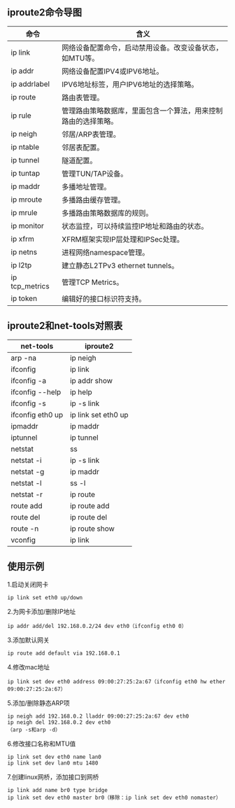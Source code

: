 ## iproute2命令导图
命令				|含义
----			|----
ip link			|网络设备配置命令，启动禁用设备。改变设备状态，如MTU等。
ip addr			|网络设备配置IPV4或IPV6地址。
ip addrlabel	|IPV6地址标签，用户IPV6地址的选择策略。
ip route		|路由表管理。
ip rule			|管理路由策略数据库，里面包含一个算法，用来控制路由的选择策略。
ip neigh		|邻居/ARP表管理。
ip ntable		|邻居表配置。
ip tunnel		|隧道配置。
ip tuntap		|管理TUN/TAP设备。
ip maddr		|多播地址管理。
ip mroute		|多播路由缓存管理。
ip mrule		|多播路由策略数据库的规则。
ip monitor		|状态监控，可以持续监控IP地址和路由的状态。
ip xfrm			|XFRM框架实现IP层处理和IPSec处理。
ip netns		|进程网络namespace管理。
ip l2tp			|建立静态L2TPv3 ethernet tunnels。
ip tcp_metrics	|管理TCP Metrics。
ip token		|编辑好的接口标识符支持。

## iproute2和net-tools对照表
net-tools		|iproute2
----			|----
arp -na			|ip neigh
ifconfig		|ip link
ifconfig -a		|ip addr show
ifconfig --help	|ip help
ifconfig -s 	|ip -s link
ifconfig eth0 up|ip link set eth0 up
ipmaddr			|ip maddr
iptunnel		|ip tunnel
netstat			|ss
netstat -i		|ip -s link
netstat -g 		|ip maddr
netstat -l		|ss -l
netstat -r		|ip route
route add		|ip route add
route del		|ip route del
route -n		|ip route show
vconfig			|ip link

## 使用示例
1.启动关闭网卡
```
ip link set eth0 up/down
```

2.为网卡添加/删除IP地址
```
ip addr add/del 192.168.0.2/24 dev eth0（ifconfig eth0 0）
```

3.添加默认网关
```
ip route add default via 192.168.0.1
```

4.修改mac地址
```
ip link set dev eth0 address 09:00:27:25:2a:67（ifconfig eth0 hw ether 09:00:27:25:2a:67）
```

5.添加/删除静态ARP项
```
ip neigh add 192.168.0.2 lladdr 09:00:27:25:2a:67 dev eth0
ip neigh del 192.168.0.2 dev eth0
（arp -s和arp -d）
```

6.修改接口名称和MTU值
```
ip link set dev eth0 name lan0
ip link set dev lan0 mtu 1480
```

7.创建linux网桥，添加接口到网桥
```
ip link add name br0 type bridge
ip link set dev eth0 master br0（移除：ip link set dev eth0 nomaster）
```